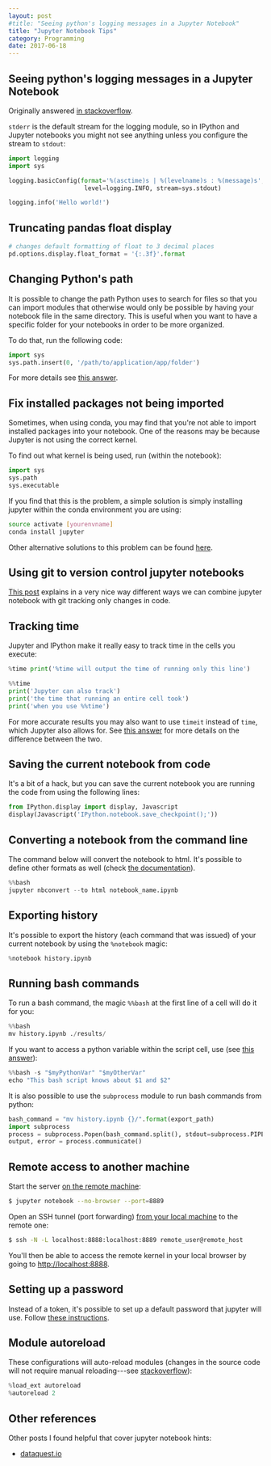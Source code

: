 ```yaml
---
layout: post
#title: "Seeing python's logging messages in a Jupyter Notebook"
title: "Jupyter Notebook Tips"
category: Programming
date: 2017-06-18
---
```


## Seeing python's logging messages in a Jupyter Notebook

Originally answered [in stackoverflow](https://stackoverflow.com/a/41060201/5103881).

`stderr` is the default stream for the logging module, so in IPython and Jupyter notebooks you
might not see anything unless you configure the stream to `stdout`:

```python
import logging
import sys

logging.basicConfig(format='%(asctime)s | %(levelname)s : %(message)s',
                     level=logging.INFO, stream=sys.stdout)

logging.info('Hello world!')
```


## Truncating pandas float display

```python
# changes default formatting of float to 3 decimal places
pd.options.display.float_format = '{:.3f}'.format
```

<!--
## Matplotlib

### Two plots side by side

https://stackoverflow.com/a/42818547/5103881
-->


## Changing Python's path

It is possible to change the path Python uses to search for files so that you can import modules that otherwise would only be possible by having your notebook file in the same directory. This is useful when you want to have a specific folder for your notebooks in order to be more organized.

To do that, run the following code:

```python
import sys
sys.path.insert(0, '/path/to/application/app/folder')
```

For more details see [this answer](https://stackoverflow.com/a/4383597/5103881).


## Fix installed packages not being imported

Sometimes, when using conda, you may find that you're not able to import installed packages into your notebook. One of the reasons may be because Jupyter is not using the correct kernel.

To find out what kernel is being used, run (within the notebook):

```python
import sys
sys.path
sys.executable
```

If you find that this is the problem, a simple solution is simply installing jupyter within the conda environment you are using:

```bash
source activate [yourenvname]
conda install jupyter
```

Other alternative solutions to this problem can be found [here](https://github.com/jupyter/notebook/issues/2563).



## Using git to version control jupyter notebooks

[This post](http://timstaley.co.uk/posts/making-git-and-jupyter-notebooks-play-nice/) explains in a very nice way different ways we can combine jupyter notebook with git tracking only changes in code.


## Tracking time

Jupyter and IPython make it really easy to track time in the cells you execute:

```python
%time print('%time will output the time of running only this line')
```

```python
%%time
print('Jupyter can also track')
print('the time that running an entire cell took')
print('when you use %%time')
```

For more accurate results you may also want to use `timeit` instead of `time`, which Jupyter also allows for. See [this answer](https://stackoverflow.com/questions/17579357/time-time-vs-timeit-timeit) for more details on the difference between the two.


## Saving the current notebook from code

It's a bit of a hack, but you can save the current notebook you are running the code from using the following lines:

```python
from IPython.display import display, Javascript
display(Javascript('IPython.notebook.save_checkpoint();'))
```

## Converting a notebook from the command line

The command below will convert the notebook to html. It's possible to define other formats as well (check [the documentation](https://nbconvert.readthedocs.io/en/latest/customizing.html)).

```python
%%bash
jupyter nbconvert --to html notebook_name.ipynb
```

## Exporting history

It's possible to export the history (each command that was issued) of your current notebook by using the `%notebook` magic:

```python
%notebook history.ipynb
```

## Running bash commands

To run a bash command, the magic `%%bash` at the first line of a cell will do it for you:

```python
%%bash
mv history.ipynb ./results/
```

If you want to access a python variable within the script cell, use (see [this answer](https://stackoverflow.com/questions/19579546/can-i-access-python-variables-within-a-bash-or-script-ipython-notebook-c)):

```python
%%bash -s "$myPythonVar" "$myOtherVar"
echo "This bash script knows about $1 and $2"
```

It is also possible to use the `subprocess` module to run bash commands from python:

```python
bash_command = "mv history.ipynb {}/".format(export_path)
import subprocess
process = subprocess.Popen(bash_command.split(), stdout=subprocess.PIPE)
output, error = process.communicate()
```


## Remote access to another machine

Start the server <u>on the remote machine</u>:
```bash
$ jupyter notebook --no-browser --port=8889
```

Open an SSH tunnel (port forwarding) <u>from your local machine</u> to the remote one:
```bash
$ ssh -N -L localhost:8888:localhost:8889 remote_user@remote_host
```

You'll then be able to access the remote kernel in your local browser by going to [http://localhost:8888](http://localhost:8888).


## Setting up a password

Instead of a token, it's possible to set up a default password that jupyter will use. Follow [these instructions](http://testnb.readthedocs.io/en/stable/examples/Notebook/Configuring%20the%20Notebook%20and%20Server.html#setting-a-password).


## Module autoreload

These configurations will auto-reload modules (changes in the source code will not require manual reloading---see [stackoverflow](http://stackoverflow.com/questions/1907993/autoreload-of-modules-in-ipython)):

```python
%load_ext autoreload
%autoreload 2
```

## Other references

Other posts I found helpful that cover jupyter notebook hints:

- [dataquest.io](https://www.dataquest.io/blog/jupyter-notebook-tips-tricks-shortcuts/)
